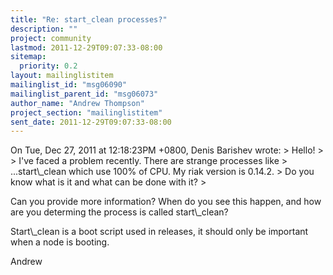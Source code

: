 ```yaml
---
title: "Re: start_clean processes?"
description: ""
project: community
lastmod: 2011-12-29T09:07:33-08:00
sitemap:
  priority: 0.2
layout: mailinglistitem
mailinglist_id: "msg06090"
mailinglist_parent_id: "msg06073"
author_name: "Andrew Thompson"
project_section: "mailinglistitem"
sent_date: 2011-12-29T09:07:33-08:00
---
```



On Tue, Dec 27, 2011 at 12:18:23PM +0800, Denis Barishev wrote:
&gt; Hello!
&gt; 
&gt; I've faced a problem recently. There are strange processes like
&gt; ...start\\_clean which use 100% of CPU. My riak version is 0.14.2.
&gt; Do you know what is it and what can be done with it?
&gt;

Can you provide more information? When do you see this happen, and how
are you determing the process is called start\\_clean?

Start\\_clean is a boot script used in releases, it should only be
important when a node is booting.

Andrew

